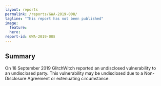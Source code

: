 ```yaml
---
layout: reports
permalink: /reports/GWA-2019-008/
tagline: "This report has not been published"
image:
  feature:
  hero:
report-id: GWA-2019-008
---
```


## Summary
On 18 September 2019 GlitchWitch reported an undisclosed vulnerability to an undisclosed party. This vulnerability may be undisclosed due to a Non-Disclosure Agreement or extenuating circumstance.
